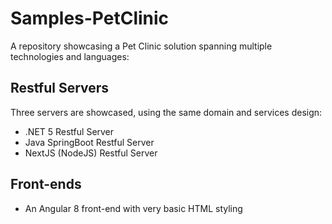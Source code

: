 # Samples-PetClinic
A repository showcasing a Pet Clinic solution spanning multiple technologies and languages:

## Restful Servers
Three servers are showcased, using the same domain and services design:
 - .NET 5 Restful Server
 - Java SpringBoot Restful Server
 - NextJS (NodeJS) Restful Server

## Front-ends
 - An Angular 8 front-end with very basic HTML styling
